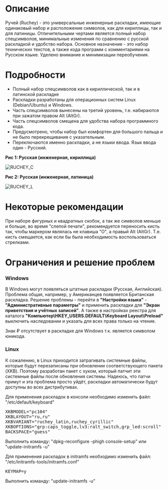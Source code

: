 # Описание
Ручей (Ruchey) - это универсальные инженерные раскладки, имеющие одинаковый набор и расположение символов, как для кириллицы, так и для латиницы. Отличительными чертами является полный набор спецсимволов, минимальные изменения по сравнению с русской раскладкой и удобство набора. Основное назначение - это набор технических текстов, а также кода программ с комментариями на Русском языке. Уделено внимание и минимизации переобучения. 

# Подробности
* Полный набор спецсимволов как в кириллической, так и в латинской раскладке
* Раскладки разработаны для операционных систем Linux (Debian/Ubuntu) и Windows.
* Часть спецсимволов вынесены на третий уровень, т.е. набираются при зажатом правом Alt (AltGr).
* Часть спецсимволов смещена для удобства набора программного кода.
* Предусмотрено, чтобы набор был комфортен для большого пальца и не было перекрещивания с указательным.
* Переключаются именно раскладки, а не языки ввода. Язык ввода один - Русский.

**Рис 1: Русская (инженерная, кириллица)**

![RUCHEY_C](https://user-images.githubusercontent.com/38563625/150588956-3f05fc05-3575-4a04-a4d0-9e34b028c34d.png)

**Рис 2: Русская (инженерная, латиница)**

![RUCHEY_L](https://user-images.githubusercontent.com/38563625/150589005-7811b9e0-938f-4767-9743-6050311e207b.png)

# Некоторые рекомендации
При наборе фигурных и квадратных скобок, а так же символов меньше и больше, во время "слепой печати", рекомендуется переносить кисть так, чтобы маркером являлась не клавиша "О", а правый Alt (AltGr). Т.е. кисть смещается, как если бы была необходимость воспользоваться стрелками.

# Ограничения и решение проблем
### Windows
В Windows могут появляться штатные раскладки (Русская, Английская). Проблема общая, например, у Американцев появляется Британская раскладка. Решение проблемы - перейти в **"Настройки языка"** - **"Административные параметры"** и применить раскладки для **"Экран приветствия и учётных записей"**. А также в настройках реестра для каталога **"Компьютер\HKEY_USERS\.DEFAULT\Keyboard Layout\Preload"** выключить наследовании и указать для всех права только на чтение. 

Знак ₽ отсутствует в раскладке для Windows т.к. является символом юникода. 

### Linux
К сожалению, в Linux приходится затрагивать системные файлы, которые будут перезаписаны при обновлении соответствующего пакета (XKB). Поэтому разработан пакет с хуком, который патчит эти системные файлы после обновления системы. Надеюсь, что патчи примут и эта проблема просто уйдёт, раскладки автоматически будут доступны во всех дистрибутивах.

Для применения раскладок в консоли необходимо изменить файл: "/etc/default/keyboard"
<pre>
XKBMODEL="pc104"
XKBLAYOUT="ru,ru"
XKBVARIANT="ruchey_latin,ruchey_cyrillic"
XKBOPTIONS="grp:caps_toggle,lv3:ralt_switch,grp_led:scroll"
BACKSPACE="guess"
</pre>
Выполнить команду: "dpkg-reconfigure -phigh console-setup" или "update-initramfs -u"

Для применения раскладок в initramfs необходимо изменить файл: "/etc/initramfs-tools/initramfs.conf"
<pre>
KEYMAP=y
</pre>
Выполнить команду: "update-initramfs -u"
